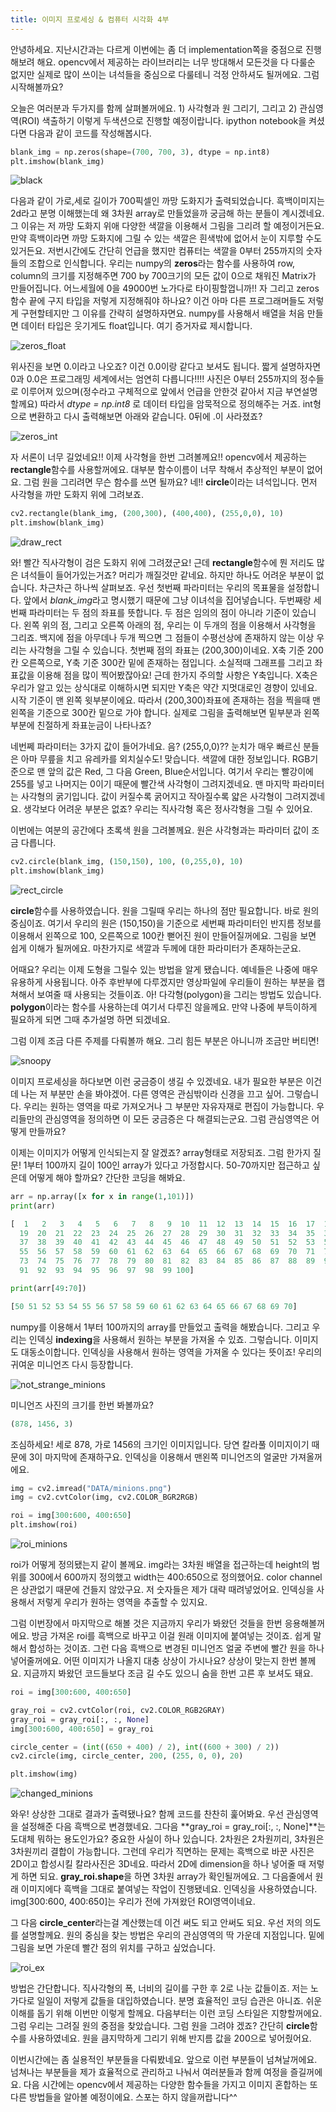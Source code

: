 ```yaml
---
title: 이미지 프로세싱 & 컴퓨터 시각화 4부
---
```


안녕하세요. 지난시간과는 다르게 이번에는 좀 더 implementation쪽을 중점으로 진행해보려 해요. opencv에서 제공하는 라이브러리는 너무 방대해서 모든것을 다 다룰순 없지만 실제로 많이 쓰이는 녀석들을 중심으로 다룰테니 걱정 안하셔도 될꺼에요. 그럼 시작해볼까요? 

오늘은 여러분과 두가지를 함께 살펴볼꺼에요. 1) 사각형과 원 그리기, 그리고 2) 관심영역(ROI) 색출하기 이렇게 두색션으로 진행할 예정이랍니다. ipython notebook을 켜셨다면 다음과 같이 코드를 작성해봅시다. 

```python
blank_img = np.zeros(shape=(700, 700, 3), dtype = np.int8)
plt.imshow(blank_img)
```

![black](/emerald/img/black.png "black")

다음과 같이 가로,세로 길이가 700픽셀인 까망 도화지가 출력되었습니다. 흑백이미지는 2d라고 분명 이해했는데 왜 3차원 array로 만들었을까 궁금해 하는 분들이 계시겠네요. 그 이유는 저 까망 도화지 위애 다양한 색깔을 이용해서 그림을 그리려 할 예정이거든요. 만약 흑백이라면 까망 도화지에 그릴 수 있는 색깔은 흰색밖에 없어서 눈이 지루할 수도 있거든요. 저번시간에도 간단히 언급을 했지만 컴퓨터는 색깔을 0부터 255까지의 숫자들의 조합으로 인식합니다. 우리는 numpy의 **zeros**라는 함수를 사용하여 row, column의 크기를 지정해주면 700 by 700크기의 모든 값이 0으로 채워진 Matrix가 만들어집니다. 어느세월에 0을 49000번 노가다로 타이핑할껍니까!! 자 그리고 zeros함수 끝에 구지 타입을 저렇게 지정해줘야 하나요? 이건 아마 다른 프로그래머들도 저렇게 구현할테지만 그 이유를 간략히 설명하자면요. numpy를 사용해서 배열을 처음 만들면 데이터 타입은 웃기게도 float입니다. 여기 증거자료 제시합니다.

![zeros_float](/emerald/img/zeros_float.png "zeros_float")  

위사진을 보면 0.이라고 나오죠? 이건 0.0이랑 같다고 보셔도 됩니다. 짧게 설명하자면 0과 0.0은 프로그래밍 세계에서는 엄연히 다릅니다!!!! 사진은 0부터 255까지의 정수들로 이루어져 있으며(정수라고 구체적으로 앞에서 언급을 안한것 같아서 지금 부연설명 할께요) 따라서 *dtype = np.int8* 로 데이터 타입을 암묵적으로 정의해주는 거죠. int형으로 변환하고 다시 출력해보면 아래와 같습니다. 0뒤에 .이 사라졌죠? 

![zeros_int](/emerald/img/zeros_int.png "zeros_int")  

자 서론이 너무 길었네요!! 이제 사각형을 한번 그려볼께요!! opencv에서 제공하는 **rectangle**함수를 사용할꺼에요. 대부분 함수이름이 너무 착해서 추상적인 부분이 없어요. 그럼 원을 그리려면 무슨 함수를 쓰면 될까요? 네!! **circle**이라는 녀석입니다. 먼저 사각형을 까만 도화지 위에 그려보죠.

```python
cv2.rectangle(blank_img, (200,300), (400,400), (255,0,0), 10)
plt.imshow(blank_img)
```

![draw_rect](/emerald/img/draw_rect.png "draw_rect")  

와! 빨간 직사각형이 검은 도화지 위에 그려졌군요! 근데 **rectangle**함수에 뭔 저리도 많은 녀석들이 들어가있는거죠? 머리가 깨질것만 같네요. 하지만 하나도 어려운 부분이 없습니다. 차근차근 하나씩 살펴보죠. 우선 첫번째 파라미터는 우리의 목표물을 설정합니다. 앞에서 *blank_img*라고 명시했기 때문에 그냥 이녀석을 집어넣습니다. 두번째랑 세번째 파라미터는 두 점의 좌표를 뜻합니다. 두 점은 임의의 점이 아니라 기준이 있습니다. 왼쪽 위의 점, 그리고 오른쪽 아래의 점, 우리는 이 두개의 점을 이용해서 사각형을 그리죠. 백지에 점을 아무데나 두개 찍으면 그 점들이 수평선상에 존재하지 않는 이상 우리는 사각형을 그릴 수 있습니다. 첫번째 점의 좌표는 (200,300)이네요. X축 기준 200칸 오른쪽으로, Y축 기준 300칸 밑에 존재하는 점입니다. 소실적때 그래프를 그리고 좌표값을 이용해 점을 많이 찍어봤잖아요! 근데 한가지 주의할 사항은 Y축입니다. X축은 우리가 알고 있는 상식대로 이해하시면 되지만 Y축은 약간 지멋대로인 경향이 있네요. 시작 기준이 맨 왼쪽 윗부분이에요. 따라서 (200,300)좌표에 존재하는 점을 찍을때 맨 왼쪽을 기준으로 300칸 밑으로 가야 합니다. 실제로 그림을 출력해보면 밑부분과 왼쪽부분에 친절하게 좌표눈금이 나타나죠? 

네번쩨 파라미터는 3가지 값이 들어가네요. 음? (255,0,0)?? 눈치가 매우 빠르신 분들은 아마 무릎을 치고 유레카를 외치실수도! 맞습니다. 색깔에 대한 정보입니다. RGB기준으로 맨 앞의 값은 Red, 그 다음 Green, Blue순서입니다. 여기서 우리는 빨강이에 255를 넣고 나머지는 0이기 때문에 빨간색 사각형이 그려지겠네요. 맨 마지막 파라미터는 사각형의 굵기입니다. 값이 커질수록 굵어지고 작아질수록 얇은 사각형이 그려지겠네요. 생각보다 어려운 부분은 없죠? 우리는 직사각형 혹은 정사각형을 그릴 수 있어요.

이번에는 여분의 공간에다 초록색 원을 그려볼께요. 원은 사각형과는 파라미터 값이 조금 다릅니다.

```python
cv2.circle(blank_img, (150,150), 100, (0,255,0), 10)
plt.imshow(blank_img)
```

![rect_circle](/emerald/img/rect_circle.png "rect_circle")  

**circle**함수를 사용하였습니다. 원을 그릴때 우리는 하나의 점만 필요합니다. 바로 원의 중심이죠. 여기서 우리의 원은 (150,150)을 기준으로 세번째 파라미터인 반지름 정보를 이용해서 왼쪽으로 100, 오른쪽으로 100칸 뻗어진 원이 만들어질꺼에요. 그림을 보면 쉽게 이해가 될꺼에요. 마찬가지로 색깔과 두께에 대한 파라미터가 존재하는군요.

어때요? 우리는 이제 도형을 그릴수 있는 방법을 알게 됐습니다. 예네들은 나중에 매우 유용하게 사용됩니다. 아주 후반부에 다루겠지만 영상파일에 우리들이 원하는 부분을 캡쳐해서 보여줄 때 사용되는 것들이죠. 아! 다각형(polygon)을 그리는 방법도 있습니다. **polygon**이라는 함수를 사용하는데 여기서 다루진 않을께요. 만약 나중에 부득이하게 필요하게 되면 그때 추가설명 하면 되겠네요.

그럼 이제 조금 다른 주제를 다뤄볼까 해요. 그리 힘든 부분은 아니니까 조금만 버티면!

![snoopy](/emerald/img/snoopy.png "snoopy")  

이미지 프로세싱을 하다보면 이런 궁금증이 생길 수 있겠네요. 내가 필요한 부분은 이건데 나는 저 부분만 손을 봐야겠어. 다른 영역은 관심밖이라 신경을 끄고 싶어. 그렇습니다. 우리는 원하는 영역을 따로 가져오거나 그 부분만 자유자재로 편집이 가능합니다. 우리들만의 관심영역을 정의하면 이 모든 궁금증은 다 해결되는군요. 그럼 관심영역은 어떻게 만들까요? 

이제는 이미지가 어떻게 인식되는지 잘 알겠죠? array형태로 저장되죠. 그럼 한가지 질문! 1부터 100까지 길이 100인 array가 있다고 가정합시다. 50-70까지만 접근하고 싶은데 어떻게 해야 할까요? 간단한 코딩을 해봐요.

```python
arr = np.array([x for x in range(1,101)])
print(arr)

[  1   2   3   4   5   6   7   8   9  10  11  12  13  14  15  16  17  18
  19  20  21  22  23  24  25  26  27  28  29  30  31  32  33  34  35  36
  37  38  39  40  41  42  43  44  45  46  47  48  49  50  51  52  53  54
  55  56  57  58  59  60  61  62  63  64  65  66  67  68  69  70  71  72
  73  74  75  76  77  78  79  80  81  82  83  84  85  86  87  88  89  90
  91  92  93  94  95  96  97  98  99 100]

print(arr[49:70])

[50 51 52 53 54 55 56 57 58 59 60 61 62 63 64 65 66 67 68 69 70]
```
numpy를 이용해서 1부터 100까지의 array를 만들었고 출력을 해봤습니다. 그리고 우리는 인덱싱 **indexing**을 사용해서 원하는 부분을 가져올 수 있죠. 그렇습니다. 이미지도 대동소이합니다. 인덱싱을 사용해서 원하는 영역을 가져올 수 있다는 뜻이죠! 우리의 귀여운 미니언즈 다시 등장합니다. 

![not_strange_minions](/emerald/img/not_strange_minions.png "not_strange_minions")

미니언즈 사진의 크기를 한번 봐볼까요? 

```python
(878, 1456, 3)
```
조심하세요! 세로 878, 가로 1456의 크기인 이미지입니다. 당연 칼라풀 이미지이기 때문에 3이 마지막에 존재하구요. 인덱싱을 이용해서 맨왼쪽 미니언즈의 얼굴만 가져올꺼에요. 

```python
img = cv2.imread("DATA/minions.png")
img = cv2.cvtColor(img, cv2.COLOR_BGR2RGB)

roi = img[300:600, 400:650]
plt.imshow(roi)
```
![roi_minions](/emerald/img/roi_minions.png "roi_minions")

roi가 어떻게 정의됐는지 같이 볼께요. img라는 3차원 배열을 접근하는데 height의 범위를 300에서 600까지 정의했고 width는 400:650으로 정의했어요. color channel은 상관없기 때문에 건들지 않았구요. 저 숫자들은 제가 대략 때려넣었어요. 인덱싱을 사용해서 저렇게 우리가 원하는 영역을 추출할 수 있지요. 

그럼 이번장에서 마지막으로 해볼 것은 지금까지 우리가 봐왔던 것들을 한번 응용해볼꺼에요. 방금 가져온 roi를 흑백으로 바꾸고 이걸 원래 이미지에 붙여넣는 것이죠. 쉽게 말해서 합성하는 것이죠. 그런 다음 흑백으로 변경된 미니언즈 얼굴 주변에 빨간 원을 하나 넣어줄꺼에요. 어떤 이미지가 나올지 대충 상상이 가시나요? 상상이 맞는지 한번 볼께요. 지금까지 봐왔던 코드들보다 조금 길 수도 있으니 숨을 한번 고른 후 보셔도 돼요.

```python
roi = img[300:600, 400:650]

gray_roi = cv2.cvtColor(roi, cv2.COLOR_RGB2GRAY)
gray_roi = gray_roi[:, :, None]
img[300:600, 400:650] = gray_roi

circle_center = (int((650 + 400) / 2), int((600 + 300) / 2))
cv2.circle(img, circle_center, 200, (255, 0, 0), 20)

plt.imshow(img)
```
![changed_minions](/emerald/img/changed_minions.png "changed_minions")

와우! 상상한 그대로 결과가 출력됐나요? 함께 코드를 찬찬히 훑어봐요. 우선 관심영역을 설정해준 다음 흑백으로 변경했네요. 그다음 **gray_roi = gray_roi[:, :, None]**는 도대체 뭐하는 용도인가요? 중요한 사실이 하나 있습니다. 2차원은 2차원끼리, 3차원은 3차원끼리 결합이 가능합니다. 그런데 우리가 직면하는 문제는 흑백으로 바꾼 사진은 2D이고 합성시킬 칼라사진은 3D네요. 따라서 2D에 dimension을 하나 넣어줄 때 저렇게 하면 되요. **gray_roi.shape**을 하면 3차원 array가 확인될꺼에요. 그 다음줄에서 원래 이미지에다 흑백을 그대로 붙여넣는 작업이 진행됐네요. 인덱싱을 사용하였습니다. img[300:600, 400:650]는 우리가 전에 가져왔던 ROI영역이네요. 

그 다음 **circle_center**라는걸 계산했는데 이건 써도 되고 안써도 되요. 우선 저의 의도를 설명할께요. 원의 중심을 찾는 방법은 우리의 관심영역의 딱 가운데 지점입니다. 밑에 그림을 보면 가운데 빨간 점의 위치를 구하고 싶었습니다.

![roi_ex](/emerald/img/roi_ex.png "roi_ex")

방법은 간단합니다. 직사각형의 폭, 너비의 길이를 구한 후 2로 나눈 값들이죠. 저는 노가다로 일일이 저렇게 값들을 대입하였습니다. 분명 효율적인 코딩 습관은 아니죠. 쉬운 이해를 돕기 위해 이번만 이렇게 할께요. 다음부터는 이런 코딩 스타일은 지향할꺼에요. 그럼 우리는 그려질 원의 중점을 찾았습니다. 그럼 원을 그려야 겠죠? 간단히 **circle**함수를 사용하였네요. 원을 큼지막하게 그리기 위해 반지름 값을 200으로 넣어줬어요.

이번시간에는 좀 실용적인 부분들을 다뤄봤네요. 앞으로 이런 부분들이 넘쳐날꺼에요. 넘쳐나는 부분들을 제가 효율적으로 관리하고 나눠서 여러분들과 함께 여정을 즐길꺼에요. 다음 시간에는 opencv에서 제공하는 다양한 함수들을 가지고 이미지 혼합하는 또다른 방법들을 알아볼 예정이에요. 스포는 하지 않을꺼랍니다^^






